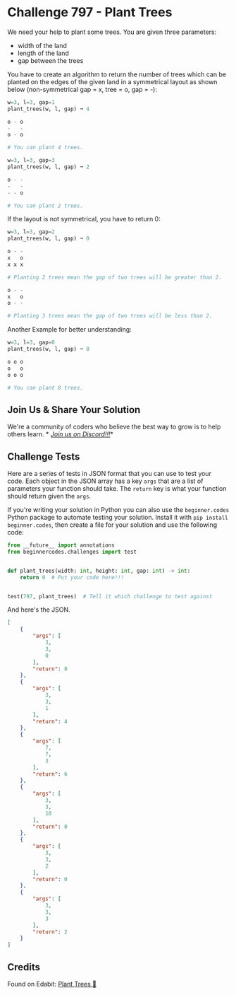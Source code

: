 # Challenge 797 - Plant Trees

We need your help to plant some trees. You are given three parameters:

- width of the land
- length of the land
- gap between the trees

You have to create an algorithm to return the number of trees which can be planted on the edges of the given land in a symmetrical layout as shown below (non-symmetrical gap = x, tree = o, gap = -):
```python
w=3, l=3, gap=1
plant_trees(w, l, gap) ➞ 4

o - o
-   -
o - o

# You can plant 4 trees.

w=3, l=3, gap=3
plant_trees(w, l, gap) ➞ 2

o - -
-   -
- - o

# You can plant 2 trees.
```
If the layout is not symmetrical, you have to return 0:
```python
w=3, l=3, gap=2
plant_trees(w, l, gap) ➞ 0

o - -
x   o
x x x

# Planting 2 trees mean the gap of two trees will be greater than 2.

o - -
x   o
o - -

# Planting 3 trees mean the gap of two trees will be less than 2.
```
Another Example for better understanding:
```python
w=3, l=3, gap=0
plant_trees(w, l, gap) ➞ 8

o o o
o   o
o o o

# You can plant 8 trees.
```
## Join Us & Share Your Solution

We're a community of coders who believe the best way to grow is to help others learn. *
*[Join us on Discord!!!](https://discord.gg/sfHykntuGy)**

## Challenge Tests

Here are a series of tests in JSON format that you can use to test your code. Each object in the JSON array has a
key `args` that are a list of parameters your function should take. The `return` key is what your function should return
given the `args`.

If you're writing your solution in Python you can also use the `beginner.codes` Python package to automate testing your
solution. Install it with `pip install beginner.codes`, then create a file for your solution and use the following code:

```python
from __future__ import annotations
from beginnercodes.challenges import test


def plant_trees(width: int, height: int, gap: int) -> int:
    return 0  # Put your code here!!!


test(797, plant_trees)  # Tell it which challenge to test against
```

And here's the JSON.

```json
[
    {
        "args": [
            3,
            3,
            0
        ],
        "return": 8
    },
    {
        "args": [
            3,
            3,
            1
        ],
        "return": 4
    },
    {
        "args": [
            7,
            7,
            3
        ],
        "return": 6
    },
    {
        "args": [
            3,
            3,
            10
        ],
        "return": 0
    },
    {
        "args": [
            3,
            3,
            2
        ],
        "return": 0
    },
    {
        "args": [
            3,
            3,
            3
        ],
        "return": 2
    }
]
```

## Credits

Found on Edabit: [Plant Trees 🌲](https://edabit.com/challenge/RzrKedEonc3BJGhY5)
